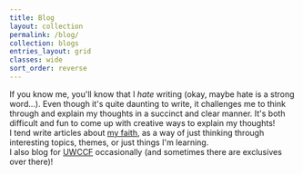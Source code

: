 ```yaml
---
title: Blog
layout: collection
permalink: /blog/
collection: blogs
entries_layout: grid
classes: wide
sort_order: reverse
---
```


If you know me, you'll know that I _hate_ writing (okay, maybe hate is a strong word...). Even though it's quite daunting to write, it challenges me to think through and explain my thoughts in a succinct and clear manner. It's both difficult and fun to come up with creative ways to explain my thoughts!  
I tend write articles about [my faith](/about/#the-gospel), as a way of just thinking through interesting topics, themes, or just things I'm learning.  
I also blog for [UWCCF](https://medium.com/uwccf) occasionally (and sometimes there are exclusives over there)!
